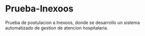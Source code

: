 # Prueba-Inexoos

Prueba de postulacion a Inexoos, donde se desarrollo un sistema automatizado de gestion de atencion hospitalaria.
